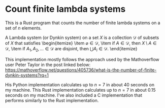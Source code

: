 # Count finite lambda systems

This is a Rust program that counts the number of finite lambda systems on a set of $n$ elements.

A Lambda system (or Dynkin system) on a set $X$ is a collection $\mathcal D$ of subsets of $X$ that satisfies
\begin{itemize}
  \item $\varnothing \in \mathcal D$,
  \item if $A \in \mathcal D$, then $X \setminus A \in \mathcal D$,
  \item if $A_1, A_2, \ldots \in \mathcal D$ are disjoint, then $\bigcup A_i \in \mathcal D$.
\end{itemize}

This implementation mostly follows the approach used by the Mathoverflow user Peter Taylor
in the post linked below:
https://mathoverflow.net/questions/405736/what-is-the-number-of-finite-dynkin-systems?rq=1

His Python implementation calculates up to $n=7$ in about 40 seconds on my machine. This
Rust implementation calculates up to $n=7$ in about 0.15 seconds on my machine. I've also included a C implementation that performs similarly to the Rust implementation.
